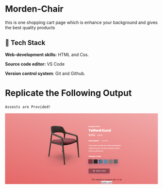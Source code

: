 # Morden-Chair
this is one shopping cart page which is enhance your background and gives the best quality products 

 ## 🔗 Tech Stack

**Web-development skills:** HTML and Css.

**Source code editor:** VS Code

**Version control system**: Git and Github.


# Replicate the Following Output

`Assests are Provided!`

![Morden Chair](./images/1.1.png)
